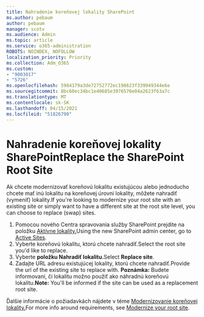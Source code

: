 ```yaml
---
title: Nahradenie koreňovej lokality SharePoint
ms.author: pebaum
author: pebaum
manager: scotv
ms.audience: Admin
ms.topic: article
ms.service: o365-administration
ROBOTS: NOINDEX, NOFOLLOW
localization_priority: Priority
ms.collection: Adm_O365
ms.custom:
- "9003017"
- "5726"
ms.openlocfilehash: 5984179a3de72752772ec198623f339949344e6e
ms.sourcegitcommit: 8bc60ec34bc1e40685e3976576e04a2623f63a7c
ms.translationtype: MT
ms.contentlocale: sk-SK
ms.lasthandoff: 04/15/2021
ms.locfileid: "51826790"
---
```

# <a name="replace-the-sharepoint-root-site"></a><span data-ttu-id="5d0b6-102">Nahradenie koreňovej lokality SharePoint</span><span class="sxs-lookup"><span data-stu-id="5d0b6-102">Replace the SharePoint Root Site</span></span>
<span data-ttu-id="5d0b6-103">Ak chcete modernizovať koreňovú lokalitu existujúcou alebo jednoducho chcete mať inú lokalitu na koreňovej úrovni lokality, môžete nahradiť (vymeniť) lokality.</span><span class="sxs-lookup"><span data-stu-id="5d0b6-103">If you're looking to modernize your root site with an existing site or simply want to have a different site at the root site level, you can choose to replace (swap) sites.</span></span>

1. <span data-ttu-id="5d0b6-104">Pomocou nového Centra spravovania služby SharePoint prejdite na položku [Aktívne lokality.](https://admin.microsoft.com/sharepoint?page=siteManagement&modern=true)</span><span class="sxs-lookup"><span data-stu-id="5d0b6-104">Using the new SharePoint admin center, go to [Active Sites](https://admin.microsoft.com/sharepoint?page=siteManagement&modern=true).</span></span>
2. <span data-ttu-id="5d0b6-105">Vyberte koreňovú lokalitu, ktorú chcete nahradiť.</span><span class="sxs-lookup"><span data-stu-id="5d0b6-105">Select the root site you'd like to replace.</span></span>
3. <span data-ttu-id="5d0b6-106">Vyberte **položku Nahradiť lokalitu.**</span><span class="sxs-lookup"><span data-stu-id="5d0b6-106">Select **Replace site**.</span></span>
4. <span data-ttu-id="5d0b6-107">Zadajte URL adresu existujúcej lokality, ktorú chcete nahradiť.</span><span class="sxs-lookup"><span data-stu-id="5d0b6-107">Provide the url of the existing site to replace with.</span></span> <span data-ttu-id="5d0b6-108">**Poznámka:** Budete informovaní, či lokalitu možno použiť ako náhradnú koreňovú lokalitu.</span><span class="sxs-lookup"><span data-stu-id="5d0b6-108">**Note:** You'll be informed if the site can be used as a replacement root site.</span></span>

<span data-ttu-id="5d0b6-109">Ďalšie informácie o požiadavkách nájdete v téme [Modernizovanie koreňovej lokality.](https://docs.microsoft.com/sharepoint/modern-root-site)</span><span class="sxs-lookup"><span data-stu-id="5d0b6-109">For more info around requirements, see [Modernize your root site](https://docs.microsoft.com/sharepoint/modern-root-site).</span></span>

